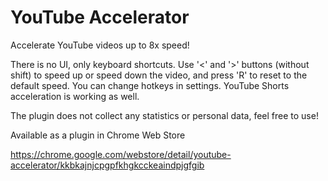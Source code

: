 # YouTube Accelerator

Accelerate YouTube videos up to 8x speed!

There is no UI, only keyboard shortcuts. Use '<' and '>' buttons (without shift) to speed up or speed down the video, and press 'R' to reset to the default speed. You can change hotkeys in settings. YouTube Shorts acceleration is working as well.

The plugin does not collect any statistics or personal data, feel free to use!

Available as a plugin in Chrome Web Store

https://chrome.google.com/webstore/detail/youtube-accelerator/kkbkajnjcpgpfkhgkcckeaindpjgfgib